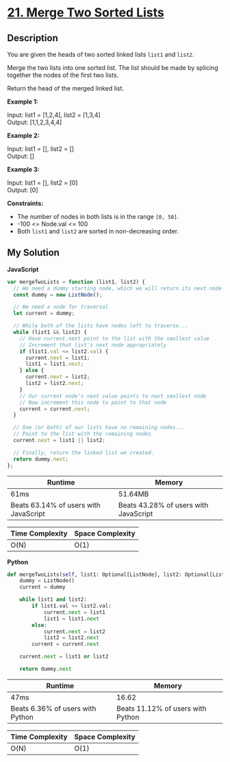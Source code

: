 # [21. Merge Two Sorted Lists](https://leetcode.com/problems/merge-two-sorted-lists)

## Description

You are given the heads of two sorted linked lists `list1` and `list2`.

Merge the two lists into one sorted list. The list should be made by splicing together the nodes of the first two lists.

Return the head of the merged linked list.

**Example 1:**

Input: list1 = [1,2,4], list2 = [1,3,4]  
Output: [1,1,2,3,4,4]

**Example 2:**

Input: list1 = [], list2 = []  
Output: []

**Example 3:**

Input: list1 = [], list2 = [0]  
Output: [0]

**Constraints:**

- The number of nodes in both lists is in the range `[0, 50]`.
- -100 <= Node.val <= 100
- Both `list1` and `list2` are sorted in non-decreasing order.

## My Solution

**JavaScript**

```js
var mergeTwoLists = function (list1, list2) {
  // We need a dummy starting node, which we will return its next node at the end
  const dummy = new ListNode();

  // We need a node for traversal
  let current = dummy;

  // While both of the lists have nodes left to traverse...
  while (list1 && list2) {
    // Have current.next point to the list with the smallest value
    // Increment that list's next node appropriately
    if (list1.val <= list2.val) {
      current.next = list1;
      list1 = list1.next;
    } else {
      current.next = list2;
      list2 = list2.next;
    }
    // Our current node's next value points to next smallest node
    // Now increment this node to point to that node
    current = current.next;
  }

  // One (or both) of our lists have no remaining nodes...
  // Point to the list with the remaining nodes
  current.next = list1 || list2;

  // Finally, return the linked list we created.
  return dummy.next;
};
```

| Runtime                               | Memory                                |
| ------------------------------------- | ------------------------------------- |
| 61ms                                  | 51.64MB                               |
| Beats 63.14% of users with JavaScript | Beats 43.28% of users with JavaScript |

| Time Complexity | Space Complexity |
| --------------- | ---------------- |
| O(N)            | O(1)             |

**Python**

```py
def mergeTwoLists(self, list1: Optional[ListNode], list2: Optional[ListNode]) -> Optional[ListNode]:
    dummy = ListNode()
    current = dummy

    while list1 and list2:
        if list1.val <= list2.val:
            current.next = list1
            list1 = list1.next
        else:
            current.next = list2
            list2 = list2.next
        current = current.next

    current.next = list1 or list2

    return dummy.next
```

| Runtime                          | Memory                            |
| -------------------------------- | --------------------------------- |
| 47ms                             | 16.62                             |
| Beats 6.36% of users with Python | Beats 11.12% of users with Python |

| Time Complexity | Space Complexity |
| --------------- | ---------------- |
| O(N)            | O(1)             |
